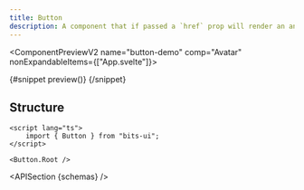 ```yaml
---
title: Button
description: A component that if passed a `href` prop will render an anchor element instead of a button element.
---
```


<script>
	import { APISection, ComponentPreviewV2, ButtonDemo } from '$lib/components/index.js'
	export let schemas;
</script>

<ComponentPreviewV2 name="button-demo" comp="Avatar" nonExpandableItems={["App.svelte"]}>

{#snippet preview()}
<ButtonDemo />
{/snippet}

</ComponentPreviewV2>

## Structure

```svelte
<script lang="ts">
	import { Button } from "bits-ui";
</script>

<Button.Root />
```

<APISection {schemas} />
